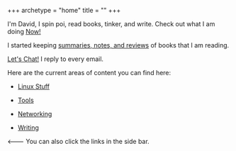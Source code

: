 +++
archetype = "home"
title = ""
+++

I'm David, I spin poi, read books, tinker, and write. Check out what I am doing [Now!](now/_index.md)

I started keeping [summaries, notes, and reviews](https://davidvargas.xyz/booknotes/) of books that I am reading. 

[Let's Chat!](https://davidvargas.xyz/contact/) I reply to every email. 

Here are the current areas of content you can find here:

- [Linux Stuff](linux/_index.md)

- [Tools](tools/_index.md)

- [Networking](networking/_index.md)

- [Writing](writing/_index.md)

<---  You can also click the links in the side bar. 




